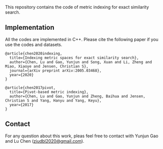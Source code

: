 This repository contains the code of metric indexing for exact similarity search. 

## Implementation

All the codes are implemented in C++. Please cite the following paper if you use the codes and datasets.
```
@article{chen2020indexing,
  title={Indexing metric spaces for exact similarity search},
  author={Chen, Lu and Gao, Yunjun and Song, Xuan and Li, Zheng and Miao, Xiaoye and Jensen, Christian S},
  journal={arXiv preprint arXiv:2005.03468},
  year={2020}
}
```
```
@article{chen2017pivot,
  title={Pivot-based metric indexing},
  author={Chen, Lu and Gao, Yunjun and Zheng, Baihua and Jensen, Christian S and Yang, Hanyu and Yang, Keyu},
  year={2017}
}
```

## Contact
For any question about this work, pleas feel free to contact with Yunjun Gao and Lu Chen (zjudbl2020@gmail.com).